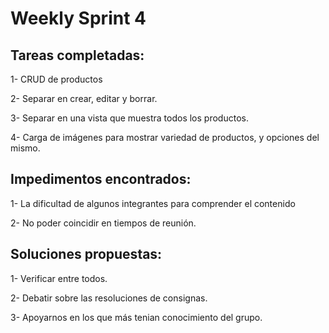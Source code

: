 # Weekly Sprint 4

## Tareas completadas:

1- CRUD de productos

2- Separar en crear, editar y borrar.

3- Separar en una vista que muestra todos los productos.

4- Carga de imágenes para mostrar variedad de productos, y opciones del mismo.

## Impedimentos encontrados:

1- La dificultad de algunos integrantes para comprender el contenido

2- No poder coincidir en tiempos de reunión.




## Soluciones propuestas:

1- Verificar entre todos. 

2- Debatir sobre las resoluciones de consignas.

3- Apoyarnos en los que más tenian conocimiento del grupo.




